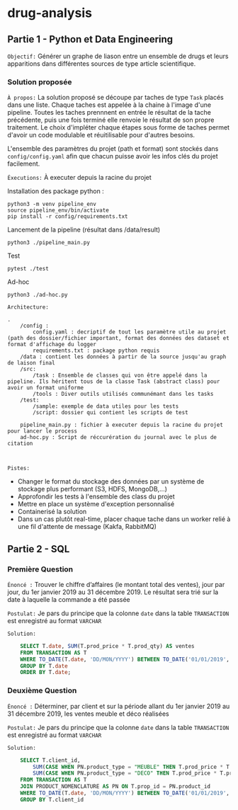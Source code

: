 # drug-analysis
## Partie 1 - Python et Data Engineering

`Objectif:` Générer un graphe de liason entre un ensemble de drugs et leurs apparitions dans différentes sources de type article scientifique.

### Solution proposée
`À propos:`
La solution proposé se découpe par taches de type `Task` placés dans une liste. Chaque taches est appelée à la chaine à l'image d'une pipeline.
Toutes les taches prennnent en entrée le résultat de la tache précédente, puis une fois terminé elle renvoie le résultat de son propre traitement. Le choix d'impléter chaque étapes sous forme de taches permet d'avoir un code modulable et réuitilisable pour d'autres besoins.

L'ensemble des paramètres du projet (path et format) sont stockés dans `config/config.yaml` afin que chacun puisse avoir
les infos clés du projet facilement.

`Éxecutions:` À executer depuis la racine du projet


Installation des package python : 
``` shell
python3 -m venv pipeline_env
source pipeline_env/bin/activate
pip install -r config/requirements.txt
  ```

Lancement de la pipeline (résultat dans /data/result)
``` shell
python3 ./pipeline_main.py
 ```

Test 
``` shell
pytest ./test
```

Ad-hoc
``` shell
python3 ./ad-hoc.py
```

`Architecture:`
```
.
    /config :
        config.yaml : decriptif de tout les paramètre utile au projet (path des dossier/fichier important, format des données des dataset et format d'affichage du logger
        requirements.txt : package python requis 
    /data : contient les données à partir de la source jusqu'au graph de laison final
    /src:
        /task : Ensemble de classes qui von être appelé dans la pipeline. Ils héritent tous de la classe Task (abstract class) pour avoir un format uniforme
        /tools : Diver outils utilisés communémant dans les tasks
    /test:
        /sample: exemple de data utiles pour les tests
        /script: dossier qui contient les scripts de test
    
    pipeline_main.py : fichier à executer depuis la racine du projet pour lancer le process
    ad-hoc.py : Script de réccurération du journal avec le plus de citation

        
```

`Pistes:`
- Changer le format du stockage des données par un système de stockage plus performant (S3, HDFS, MongoDB,...)
- Approfondir les tests à l'ensemble des class du projet
- Mettre en place un système d'exception personnalisé
- Containerisé la solution
- Dans un cas plutôt real-time, placer chaque tache dans un worker relié à une fil d'attente de message (Kakfa, RabbitMQ)


## Partie 2 - SQL

### Première Question
`Énoncé :` Trouver le chiffre d’affaires (le montant total des ventes), jour par jour, du 1er janvier 2019 au 31 décembre 2019. Le résultat sera trié sur la date à laquelle la commande a été passée

`Postulat:` Je pars du principe que la colonne `date` dans la table `TRANSACTION` est enregistré au format `VARCHAR`

`Solution:`
``` SQL
    SELECT T.date, SUM(T.prod_price * T.prod_qty) AS ventes
    FROM TRANSACTION AS T
    WHERE TO_DATE(T.date, 'DD/MON/YYYY') BETWEEN TO_DATE('01/01/2019', 'DD/MON/YYYY') AND TO_DATE('31/12/2019', 'DD/MON/YYYY') 
    GROUP BY T.date
    ORDER BY T.date;
```


### Deuxième Question
`Énoncé :` Déterminer, par client et sur la période allant du 1er janvier 2019 au 31 décembre 2019, les ventes meuble et déco réalisées

`Postulat:` Je pars du principe que la colonne `date` dans la table `TRANSACTION` est enregistré au format `VARCHAR`

`Solution:`
``` SQL
    SELECT T.client_id,
        SUM(CASE WHEN PN.product_type = "MEUBLE" THEN T.prod_price * T.prod_qty ) AS ventes_meuble,
        SUM(CASE WHEN PN.product_type = "DECO" THEN T.prod_price * T.prod_qty) AS ventes_deco
    FROM TRANSACTION AS T
    JOIN PRODUCT_NOMENCLATURE AS PN ON T.prop_id = PN.product_id
    WHERE TO_DATE(T.date, 'DD/MON/YYYY') BETWEEN TO_DATE('01/01/2019', 'DD/MON/YYYY') AND TO_DATE('31/12/2019', 'DD/MON/YYYY')
    GROUP BY T.client_id
```
